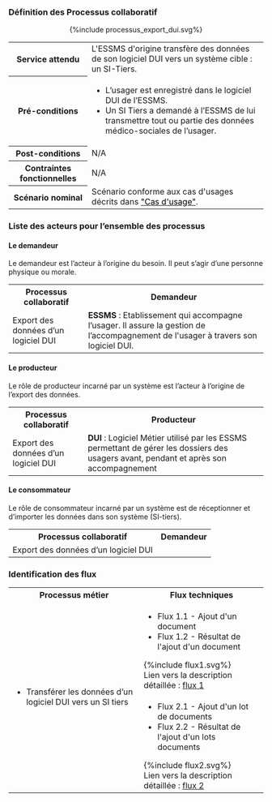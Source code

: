 

### Définition des Processus collaboratif

<!-- commande pour insérer un fichier plantuml dans un fichier .md -->
<div style="text-align:center;">{%include processus_export_dui.svg%}</div>

<table style="width:100%">
  <tr>
    <th>Service attendu</th>
    <td>L'ESSMS d'origine transfère des données de son logiciel DUI vers un système cible : un SI-Tiers.</td>
  </tr>
  <tr>
    <th>Pré-conditions</th>
  <td>
  <ul>
  <li>L’usager est enregistré dans le logiciel DUI de l’ESSMS.</li>
  <li>Un SI Tiers a demandé à l’ESSMS de lui transmettre tout ou partie des données médico-sociales de l’usager.</li>
  </ul>
  </td>
  </tr>
  <tr>
    <th>Post-conditions</th>
    <td>N/A</td>
  </tr>
  <tr>
    <th>Contraintes fonctionnelles</th>
    <td>N/A</td>
  </tr>
  <tr>
    <th>Scénario nominal</th>
    <td>Scénario conforme aux cas d'usages décrits dans 
    <a href="sfe_cas_usage.html"><span style="color:windowtext;">"Cas d'usage"</span></a>.
    </td>
  </tr>
</table>

### Liste des acteurs pour l’ensemble des processus

#### Le demandeur

Le demandeur est l’acteur à l’origine du besoin. Il peut s’agir d’une personne physique ou morale.

<table style="width:100%">
  <tr>
    <th>Processus collaboratif</th>
    <th>Demandeur</th>
  </tr>
  <tr>
    <td rowspan=2>Export des données d’un logiciel DUI</td>
    <td><b>ESSMS</b> : Etablissement qui accompagne l’usager. Il assure la gestion de l’accompagnement de l'usager à travers son logiciel DUI.</td>
  </tr>
</table>

#### Le producteur 

Le rôle de producteur incarné par un système est l’acteur à l’origine de l’export des données.

<table style="width:100%">
  <tr>
    <th>Processus collaboratif</th>
    <th>Producteur</th>
  </tr>
  <tr>
    <td>Export des données d’un logiciel DUI</td>
    <td rowspan="3"><b>DUI</b> : Logiciel Métier utilisé par les ESSMS permettant de gérer les dossiers des usagers avant, pendant et après son accompagnement</td>
  </tr>
</table>

#### Le consommateur

Le rôle de consommateur incarné par un système est de réceptionner et d’importer les données dans son système (SI-tiers). 

<table style="width:100%">
  <tr>
    <th>Processus collaboratif</th>
    <th>Demandeur</th>
  </tr>
  <tr>
    <td>Export des données d’un logiciel DUI</td>
  </tr>
</table>

### Identification des flux

<table style="width:100%">
  <tr>
    <th>Processus métier</th>
    <th>Flux techniques</th>
  </tr>
  <tr>
    <td rowspan="2">
      <ul>
      <li>Transférer les données d’un logiciel DUI vers un SI tiers</li>
      </ul>
    </td>
    <td>
      <ul>
      <li>Flux 1.1 - Ajout d'un document</li>
      <li>Flux 1.2 - Résultat de l'ajout d'un document</li>
      </ul>
      {%include flux1.svg%} <br>
      Lien vers la description détaillée : <a href="description_flux_1_ajout_doc.html">flux 1</a>
    </td>
  </tr>
  <tr>
    <td>
      <ul>
      <li>Flux 2.1 - Ajout d'un lot de documents</li>
      <li>Flux 2.2 - Résultat de l'ajout d'un lots documents</li>
      </ul>
      {%include flux2.svg%} <br>
      Lien vers la description détaillée : <a href="description_flux_2_ajout_lot_doc.html">flux 2</a>
    </td>
  </tr>
</table>